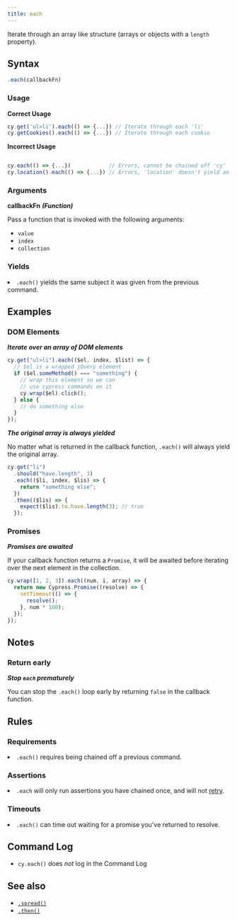 ```yaml
---
title: each
---
```


Iterate through an array like structure (arrays or objects with a `length` property).

## Syntax

```javascript
.each(callbackFn)
```

### Usage

**<Icon name="check-circle" color="green"></Icon> Correct Usage**

```javascript
cy.get('ul>li').each(() => {...}) // Iterate through each 'li'
cy.getCookies().each(() => {...}) // Iterate through each cookie
```

**<Icon name="exclamation-triangle" color="red"></Icon> Incorrect Usage**

```javascript

cy.each(() => {...})            // Errors, cannot be chained off 'cy'
cy.location().each(() => {...}) // Errors, 'location' doesn't yield an array
```

### Arguments

**<Icon name="angle-right"></Icon> callbackFn** **_(Function)_**

Pass a function that is invoked with the following arguments:

- `value`
- `index`
- `collection`

### Yields [<Icon name="question-circle"/>](introduction-to-cypress#Subject-Management)

<List><li>`.each()` yields the same subject it was given from the previous command.</li></List>

## Examples

### DOM Elements

**_Iterate over an array of DOM elements_**

```javascript
cy.get("ul>li").each(($el, index, $list) => {
  // $el is a wrapped jQuery element
  if ($el.someMethod() === "something") {
    // wrap this element so we can
    // use cypress commands on it
    cy.wrap($el).click();
  } else {
    // do something else
  }
});
```

**_The original array is always yielded_**

No matter what is returned in the callback function, `.each()` will always yield the original array.

```javascript
cy.get("li")
  .should("have.length", 3)
  .each(($li, index, $lis) => {
    return "something else";
  })
  .then(($lis) => {
    expect($lis).to.have.length(3); // true
  });
```

### Promises

**_Promises are awaited_**

If your callback function returns a `Promise`, it will be awaited before iterating over the next element in the collection.

```javascript
cy.wrap([1, 2, 3]).each((num, i, array) => {
  return new Cypress.Promise((resolve) => {
    setTimeout(() => {
      resolve();
    }, num * 100);
  });
});
```

## Notes

### Return early

**_Stop `each` prematurely_**

You can stop the `.each()` loop early by returning `false` in the callback function.

## Rules

### Requirements [<Icon name="question-circle"/>](introduction-to-cypress#Chains-of-Commands)

<List><li>`.each()` requires being chained off a previous command.</li></List>

### Assertions [<Icon name="question-circle"/>](introduction-to-cypress#Assertions)

<List><li>`.each` will only run assertions you have chained once, and will not [retry](/guides/core-concepts/retry-ability).</li></List>

### Timeouts [<Icon name="question-circle"/>](introduction-to-cypress#Timeouts)

<List><li>`.each()` can time out waiting for a promise you've returned to resolve.</li></List>

## Command Log

- `cy.each()` does _not_ log in the Command Log

## See also

- [`.spread()`](/api/commands/spread)
- [`.then()`](/api/commands/then)
